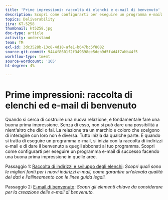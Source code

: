 ```yaml
---
title: 'Prime impressioni: raccolta di elenchi e e-mail di benvenuto'
description: Scopri come configurarti per eseguire un programma e-mail di successo facendo una buona prima impressione.
topics: Deliverability
jira: KT-5258
thumbnail: kt5258.jpg
doc-type: article
activity: understand
team: TM
exl-id: 3dc3528b-13c8-4d18-afe1-b647bc5f8082
source-git-commit: 9444f8601f2f349398ee5deb9d5f4d4f7abb44f5
workflow-type: tm+mt
source-wordcount: '165'
ht-degree: 4%

---
```


# Prime impressioni: raccolta di elenchi ed e-mail di benvenuto

Quando si cerca di costruire una nuova relazione, è fondamentale fare una buona prima impressione. Senza di esso, non si può dare una possibilità a nient&#39;altro che dici o fai. La relazione tra un marchio e coloro che scelgono di interagire con loro non è diversa. Tutto inizia da qualche parte. E quando si tratta di eseguire un programma e-mail, si inizia con la raccolta di indirizzi e-mail e di dare il benvenuto a quegli abbonati al tuo programma. Scopri come configurarti per eseguire un programma e-mail di successo facendo una buona prima impressione in quelle aree.

Passaggio 1:  [Raccolta di indirizzi e sviluppo degli elenchi](/help/first-impressions/address-collection-and-list-growth.md):
*Scopri quali sono le migliori fonti per i nuovi indirizzi e-mail, come garantire un’elevata qualità dei dati e l’allineamento con le linee guida legali.*

Passaggio 2:  [E-mail di benvenuto](/help/first-impressions/welcome-emails.md):
*Scopri gli elementi chiave da considerare per la creazione delle e-mail di benvenuto.*
